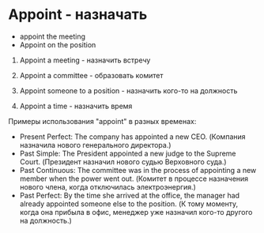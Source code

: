 # Appoint - назначать




- appoint the meeting
- Appoint on the position

1. Appoint a meeting - назначить встречу

2. Appoint a committee - образовать комитет

3. Appoint someone to a position - назначить кого-то на должность

4. Appoint a time - назначить время

Примеры использования "appoint" в разных временах:

- Present Perfect: The company has appointed a new CEO. (Компания назначила нового генерального директора.)
- Past Simple: The President appointed a new judge to the Supreme Court. (Президент назначил нового судью Верховного суда.)
- Past Continuous: The committee was in the process of appointing a new member when the power went out. (Комитет в процессе назначения нового члена, когда отключилась электроэнергия.)
- Past Perfect: By the time she arrived at the office, the manager had already appointed someone else to the position. (К тому моменту, когда она прибыла в офис, менеджер уже назначил кого-то другого на должность.)